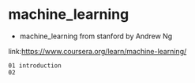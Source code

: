 # machine_learning
+ machine_learning from stanford by Andrew Ng

link:https://www.coursera.org/learn/machine-learning/
    
    01 introduction
    02 
  


